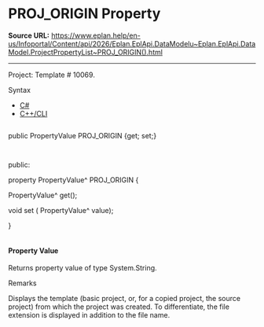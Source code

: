 # PROJ_ORIGIN Property

**Source URL:** https://www.eplan.help/en-us/Infoportal/Content/api/2026/Eplan.EplApi.DataModelu~Eplan.EplApi.DataModel.ProjectPropertyList~PROJ_ORIGIN().html

---

Project: Template # 10069.

Syntax

- [C#](#i-syntax-CS)
- [C++/CLI](#i-syntax-CPP2005)

```
```
public PropertyValue PROJ_ORIGIN {get; set;}
```
```

```
```
public:

property PropertyValue^ PROJ_ORIGIN {

   PropertyValue^ get();

   void set (    PropertyValue^ value);

}
```
```

#### Property Value

Returns property value of type System.String.

Remarks

Displays the template (basic project, or, for a copied project, the source project) from which the project was created. To differentiate, the file extension is displayed in addition to the file name.
